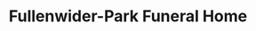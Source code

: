 ---
title: "Fullenwider-Park Funeral Home"
url: /mechanicsburg/fullenwider-park-funeral-home/
shop: funeral directors
---